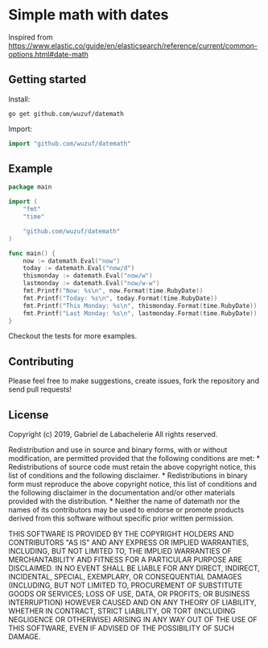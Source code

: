 Simple math with dates
======================

Inspired from https://www.elastic.co/guide/en/elasticsearch/reference/current/common-options.html#date-math

## Getting started
Install:
```
go get github.com/wuzuf/datemath
```

Import:
```go
import "github.com/wuzuf/datemath"
```

## Example
```go
package main

import (
	"fmt"
	"time"

	"github.com/wuzuf/datemath"
)

func main() {
	now := datemath.Eval("now")
	today := datemath.Eval("now/d")
	thismonday := datemath.Eval("now/w")
	lastmonday := datemath.Eval("now/w-w")
	fmt.Printf("Now: %s\n", now.Format(time.RubyDate))
	fmt.Printf("Today: %s\n", today.Format(time.RubyDate))
	fmt.Printf("This Monday: %s\n", thismonday.Format(time.RubyDate))
	fmt.Printf("Last Monday: %s\n", lastmonday.Format(time.RubyDate))
}
```

Checkout the tests for more examples.

## Contributing
Please feel free to make suggestions, create issues, fork the repository and send pull requests!

## License

Copyright (c) 2019, Gabriel de Labachelerie
All rights reserved.

Redistribution and use in source and binary forms, with or without
modification, are permitted provided that the following conditions are met:
    * Redistributions of source code must retain the above copyright
      notice, this list of conditions and the following disclaimer.
    * Redistributions in binary form must reproduce the above copyright
      notice, this list of conditions and the following disclaimer in the
      documentation and/or other materials provided with the distribution.
    * Neither the name of datemath nor the
      names of its contributors may be used to endorse or promote products
      derived from this software without specific prior written permission.

THIS SOFTWARE IS PROVIDED BY THE COPYRIGHT HOLDERS AND CONTRIBUTORS "AS IS" AND
ANY EXPRESS OR IMPLIED WARRANTIES, INCLUDING, BUT NOT LIMITED TO, THE IMPLIED
WARRANTIES OF MERCHANTABILITY AND FITNESS FOR A PARTICULAR PURPOSE ARE
DISCLAIMED. IN NO EVENT SHALL <COPYRIGHT HOLDER> BE LIABLE FOR ANY
DIRECT, INDIRECT, INCIDENTAL, SPECIAL, EXEMPLARY, OR CONSEQUENTIAL DAMAGES
(INCLUDING, BUT NOT LIMITED TO, PROCUREMENT OF SUBSTITUTE GOODS OR SERVICES;
LOSS OF USE, DATA, OR PROFITS; OR BUSINESS INTERRUPTION) HOWEVER CAUSED AND
ON ANY THEORY OF LIABILITY, WHETHER IN CONTRACT, STRICT LIABILITY, OR TORT
(INCLUDING NEGLIGENCE OR OTHERWISE) ARISING IN ANY WAY OUT OF THE USE OF THIS
SOFTWARE, EVEN IF ADVISED OF THE POSSIBILITY OF SUCH DAMAGE.
